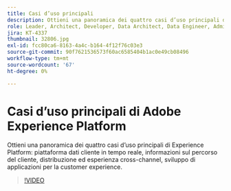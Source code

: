 ```yaml
---
title: Casi d’uso principali
description: Ottieni una panoramica dei quattro casi d’uso principali di Experience Platform&mdash;real-time customer data platform, informazioni sul percorso dei clienti, distribuzione ed esperienza cross-channel, nonché sviluppo di applicazioni per la customer experience.
role: Leader, Architect, Developer, Data Architect, Data Engineer, Admin, User
jira: KT-4337
thumbnail: 32806.jpg
exl-id: fcc80ca6-8163-4a4c-b164-4f12f76c03e3
source-git-commit: 90f7621536573f60ac6585404b1ac0e49cb08496
workflow-type: tm+mt
source-wordcount: '67'
ht-degree: 0%

---
```


# Casi d’uso principali di Adobe Experience Platform

Ottieni una panoramica dei quattro casi d’uso principali di Experience Platform: piattaforma dati cliente in tempo reale, informazioni sul percorso del cliente, distribuzione ed esperienza cross-channel, sviluppo di applicazioni per la customer experience.

>[!VIDEO](https://video.tv.adobe.com/v/32806?quality=12&learn=on)

